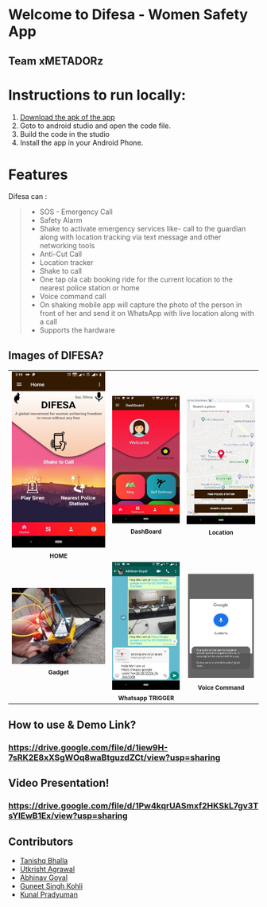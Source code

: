 # Welcome to Difesa  - Women Safety App 
## Team xMETADORz
 

# Instructions to run locally:
1. [Download the apk of the app](https://github.com/gutku10/Difesa/tree/master/app)
2. Goto to android studio and open the code file. 
3. Build the code in the studio 
4. Install the app in your Android Phone.


# Features

Difesa can :
>
>* SOS - Emergency Call
>* Safety Alarm
>* Shake to activate emergency services like- call to the guardian along with location tracking via text message and other networking tools
>* Anti-Cut Call
>* Location tracker
>* Shake to call
>* One tap ola cab booking ride for the current location to the nearest police station or home
>* Voice command call
>* On shaking mobile app will capture the photo of the person in front of her and send it on WhatsApp with live location along with a call
>* Supports the hardware

## Images of DIFESA?


<table>
  <tr>
    <td align="center"><img src="https://github.com/gutku10/Difesa/blob/master/Screenshots/Home.jpg" alt=""/><br /><sub><b>HOME</b></sub><br /></td>
    <td align="center"><img src="https://github.com/gutku10/Difesa/blob/master/Screenshots/Dashboard.jpg" alt=""/><br /><sub><b>DashBoard</b></sub><br /></td>
    <td align="center"><img src="https://github.com/gutku10/Difesa/blob/master/Screenshots/Nearest Police Station.jpg" alt=""/><br /><sub><b>Location</b></sub><br /></td>
    
  </tr>
  <tr>
        <td align="center"><img src="https://github.com/gutku10/Difesa/blob/master/Screenshots/Device.jpg" alt=""/><br /><sub><b>Gadget</b></sub><br /></td>
        <td align="center"><img src="https://github.com/gutku10/Difesa/blob/master/Screenshots/On shake Sharing.jpg" alt=""/><br /><sub><b>Whatsapp TRIGGER</b></sub><br /></td>
        <td align="center"><img src="https://github.com/gutku10/Difesa/blob/master/Screenshots/Suraksha.PNG" alt=""/><br /><sub><b>Voice Command</b></sub><br /></td>
  </tr>
</table>


## How to use & Demo Link?

### https://drive.google.com/file/d/1iew9H-7sRK2E8xXSgWOq8waBtguzdZCt/view?usp=sharing

## Video Presentation!

### https://drive.google.com/file/d/1Pw4kqrUASmxf2HKSkL7gv3TsYIEwB1Ex/view?usp=sharing

## Contributors
* [Tanishq Bhalla](https://github.com/)  
* [Utkrisht Agrawal](https://github.com/gutku10)  
* [Abhinav Goyal](https://github.com/zabhitak)  
* [Guneet Singh Kohli](https://github.com/guneetsk99)  
* [Kunal Pradyuman](https://github.com/lostaquila)  
